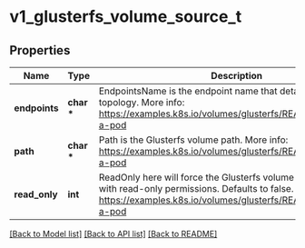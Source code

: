 # v1_glusterfs_volume_source_t

## Properties
Name | Type | Description | Notes
------------ | ------------- | ------------- | -------------
**endpoints** | **char \*** | EndpointsName is the endpoint name that details Glusterfs topology. More info: https://examples.k8s.io/volumes/glusterfs/README.md#create-a-pod | 
**path** | **char \*** | Path is the Glusterfs volume path. More info: https://examples.k8s.io/volumes/glusterfs/README.md#create-a-pod | 
**read_only** | **int** | ReadOnly here will force the Glusterfs volume to be mounted with read-only permissions. Defaults to false. More info: https://examples.k8s.io/volumes/glusterfs/README.md#create-a-pod | [optional] 

[[Back to Model list]](../README.md#documentation-for-models) [[Back to API list]](../README.md#documentation-for-api-endpoints) [[Back to README]](../README.md)


